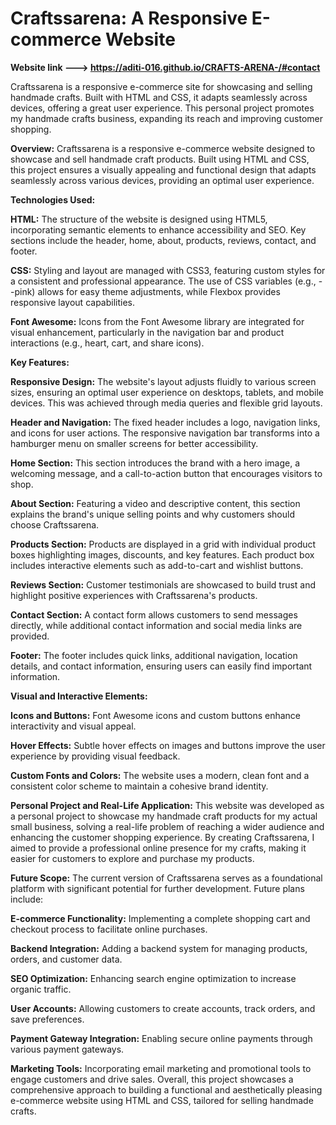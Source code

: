 # Craftssarena: A Responsive E-commerce Website 
**Website link ---> https://aditi-016.github.io/CRAFTS-ARENA-/#contact**

Craftssarena is a responsive e-commerce site for showcasing and selling handmade crafts. Built with HTML and CSS, it adapts seamlessly across devices, offering a great user experience. This personal project promotes my handmade crafts business, expanding its reach and improving customer shopping.

**Overview:**
Craftssarena is a responsive e-commerce website designed to showcase and sell handmade craft products. Built using HTML and CSS, this project ensures a visually appealing and functional design that adapts seamlessly across various devices, providing an optimal user experience.

**Technologies Used:**

**HTML:** The structure of the website is designed using HTML5, incorporating semantic elements to enhance accessibility and SEO. Key sections include the header, home, about, products, reviews, contact, and footer.

**CSS:** Styling and layout are managed with CSS3, featuring custom styles for a consistent and professional appearance. The use of CSS variables (e.g., --pink) allows for easy theme adjustments, while Flexbox provides responsive layout capabilities.

**Font Awesome:** Icons from the Font Awesome library are integrated for visual enhancement, particularly in the navigation bar and product interactions (e.g., heart, cart, and share icons).

**Key Features:**

**Responsive Design:** The website's layout adjusts fluidly to various screen sizes, ensuring an optimal user experience on desktops, tablets, and mobile devices. This was achieved through media queries and flexible grid layouts.

**Header and Navigation:** The fixed header includes a logo, navigation links, and icons for user actions. The responsive navigation bar transforms into a hamburger menu on smaller screens for better accessibility.

**Home Section:** This section introduces the brand with a hero image, a welcoming message, and a call-to-action button that encourages visitors to shop.

**About Section:** Featuring a video and descriptive content, this section explains the brand's unique selling points and why customers should choose Craftssarena.

**Products Section:** Products are displayed in a grid with individual product boxes highlighting images, discounts, and key features. Each product box includes interactive elements such as add-to-cart and wishlist buttons.

**Reviews Section:** Customer testimonials are showcased to build trust and highlight positive experiences with Craftssarena's products.

**Contact Section:** A contact form allows customers to send messages directly, while additional contact information and social media links are provided.

**Footer:** The footer includes quick links, additional navigation, location details, and contact information, ensuring users can easily find important information.

**Visual and Interactive Elements:**

**Icons and Buttons:** Font Awesome icons and custom buttons enhance interactivity and visual appeal.

**Hover Effects:** Subtle hover effects on images and buttons improve the user experience by providing visual feedback.

**Custom Fonts and Colors:** The website uses a modern, clean font and a consistent color scheme to maintain a cohesive brand identity.

**Personal Project and Real-Life Application:**
This website was developed as a personal project to showcase my handmade craft products for my actual small business, solving a real-life problem of reaching a wider audience and enhancing the customer shopping experience. By creating Craftssarena, I aimed to provide a professional online presence for my crafts, making it easier for customers to explore and purchase my products.

**Future Scope:**
The current version of Craftssarena serves as a foundational platform with significant potential for further development. Future plans include:

**E-commerce Functionality:** Implementing a complete shopping cart and checkout process to facilitate online purchases.

**Backend Integration:** Adding a backend system for managing products, orders, and customer data.

**SEO Optimization:** Enhancing search engine optimization to increase organic traffic.

**User Accounts:** Allowing customers to create accounts, track orders, and save preferences.

**Payment Gateway Integration:** Enabling secure online payments through various payment gateways.

**Marketing Tools:** Incorporating email marketing and promotional tools to engage customers and drive sales.
Overall, this project showcases a comprehensive approach to building a functional and aesthetically pleasing e-commerce website using HTML and CSS, tailored for selling handmade crafts.
